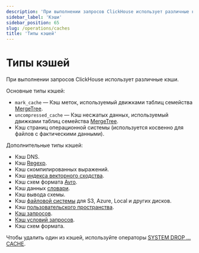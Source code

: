 ```yaml
---
description: 'При выполнении запросов ClickHouse использует различные кэши.'
sidebar_label: 'Кэши'
sidebar_position: 65
slug: /operations/caches
title: 'Типы кэшей'
---
```



# Типы кэшей

При выполнении запросов ClickHouse использует различные кэши.

Основные типы кэшей:

- `mark_cache` — Кэш меток, используемый движками таблиц семейства [MergeTree](../engines/table-engines/mergetree-family/mergetree.md).
- `uncompressed_cache` — Кэш несжатых данных, используемый движками таблиц семейства [MergeTree](../engines/table-engines/mergetree-family/mergetree.md).
- Кэш страниц операционной системы (используется косвенно для файлов с фактическими данными).

Дополнительные типы кэшей:

- Кэш DNS.
- Кэш [Regexp](../interfaces/formats.md#data-format-regexp).
- Кэш скомпилированных выражений.
- Кэш [индекса векторного сходства](../engines/table-engines/mergetree-family/annindexes.md).
- Кэш схем формата [Avro](../interfaces/formats.md#data-format-avro).
- Кэш данных [словари](../sql-reference/dictionaries/index.md).
- Кэш вывода схемы.
- Кэш [файловой системы](storing-data.md) для S3, Azure, Local и других дисков.
- Кэш [пользовательского пространства](/operations/userspace-page-cache).
- [Кэш запросов](query-cache.md).
- [Кэш условий запросов](query-condition-cache.md).
- Кэш схем формата.

Чтобы удалить один из кэшей, используйте операторы [SYSTEM DROP ... CACHE](../sql-reference/statements/system.md).
